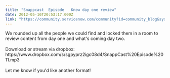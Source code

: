 ```yaml
---
title: "Snappcast  Episode   Know day one review"
date: 2012-05-16T20:53:17.000Z
link: "https://community.servicenow.com/community?id=community_blog&sys_id=bdace225dbd0dbc01dcaf3231f9619c3"
---
```

<p>We rounded up all the people we could find and locked them in a room to review content from day one and what's coming day two.<br /><br />Download or stream via dropbox: https://www.dropbox.com/s/sgpyprz2igc08d4/SnappCast%20Episode%2011.mp3<br /><br />Let me know if you'd like another format!</p>